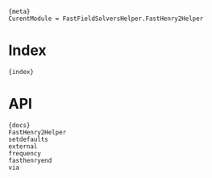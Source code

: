 	{meta}
	CurentModule = FastFieldSolversHelper.FastHenry2Helper

# Index

	{index}

# API

	{docs}
	FastHenry2Helper
	setdefaults
	external
	frequency
	fasthenryend
	via
	
